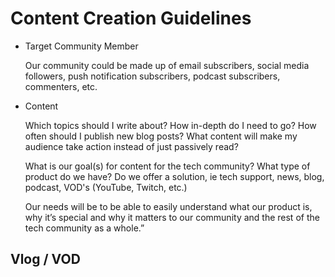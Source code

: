 # Content Creation Guidelines

* Target Community Member

    Our community could be made up of email subscribers, social media followers, push notification subscribers, podcast subscribers, commenters, etc.

* Content

    Which topics should I write about?
    How in-depth do I need to go?
    How often should I publish new blog posts?
    What content will make my audience take action instead of just passively read?

    What is our goal(s) for content for the tech community?  What type of product do we have?  Do we offer a solution, ie tech support, news, blog, podcast, VOD's (YouTube, Twitch, etc.)

    Our needs will be to be able to easily understand what our product is, why it’s special and why it matters to our community and the rest of the tech community as a whole.”

## Vlog / VOD
